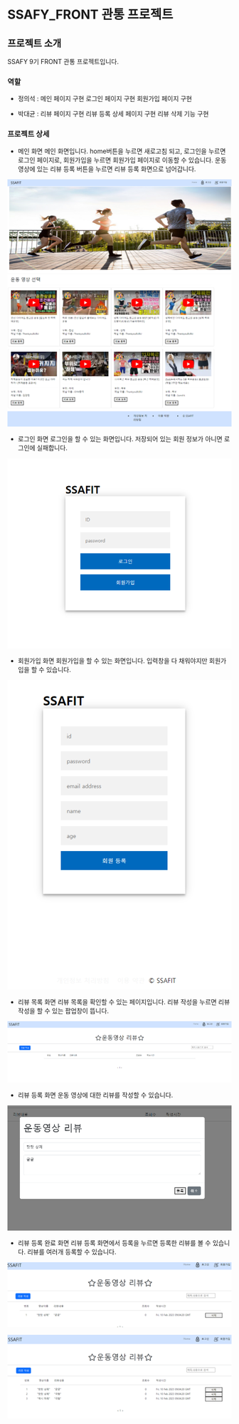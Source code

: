 # SSAFY_FRONT 관통 프로젝트

## 프로젝트 소개
SSAFY 9기 FRONT 관통 프로젝트입니다.


### 역할
- 정의석 : 
메인 페이지 구현
로그인 페이지 구현
회원가입 페이지 구현

- 박대균 : 
리뷰 페이지 구현
리뷰 등록 상세 페이지 구현
리뷰 삭제 기능 구현

### 프로젝트 상세
- 메인 화면
메인 화면입니다. home버튼을 누르면 새로고침 되고, 로그인을 누르면 로그인 페이지로, 회원가입을 누르면 회원가입 페이지로 이동할 수 있습니다.
운동 영상에 있는 리뷰 등록 버튼을 누르면 리뷰 등록 화면으로 넘어갑니다.

![main_up.png](./main_up.png)
![main_under.png](./main_under.png)

- 로그인 화면
로그인을 할 수 있는 화면입니다.
저장되어 있는 회원 정보가 아니면 로그인에 실패합니다.

![login.png](./login.png)

- 회원가입 화면
회원가입을 할 수 있는 화면입니다.
입력창을 다 채워야지만 회원가입을 할 수 있습니다.

![register.png](./register.png)

- 리뷰 목록 화면
리뷰 목록을 확인할 수 있는 페이지입니다.
리뷰 작성을 누르면 리뷰 작성을 할 수 있는 팝업창이 뜹니다.

![review_page.png](./review_page.png)

- 리뷰 등록 화면
운동 영상에 대한 리뷰를 작성할 수 있습니다.

![add_review.png](./add_review.png)

- 리뷰 등록 완료 화면
리뷰 등록 화면에서 등록을 누르면 등록한 리뷰를 볼 수 있습니다.
리뷰를 여러개 등록할 수 있습니다.

![complete.png](./complete.png)

![complete2.png](./complete2.png)
